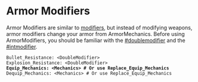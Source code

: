 # Armor Modifiers

Armor Modifiers are similar to [modifiers](modifiers/ "mention"), but instead of modifying weapons, armor modifiers change your armor from ArmorMechanics. Before using ArmorModifiers, you should be familiar with the [#doublemodifier](modifiers/#doublemodifier "mention") and the [#intmodifier](modifiers/#intmodifier "mention").

<pre class="language-yaml"><code class="lang-yaml">Bullet_Resistance: &#x3C;DoubleModifier>
Explosion_Resistance: &#x3C;DoubleModifier>
<strong>Equip_Mechanics: &#x3C;Mechanics> # Or use Replace_Equip_Mechanics
</strong>Dequip_Mechanics: &#x3C;Mechanics> # Or use Replace_Equip_Mechanics
</code></pre>
